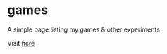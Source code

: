 # games
A simple page listing my games &amp; other experiments

Visit [here](https://iovar.github.io/games/)
